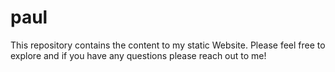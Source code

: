 # paul
This repository contains the content to my static Website. Please feel free to explore and if you have any questions please reach out to me!
